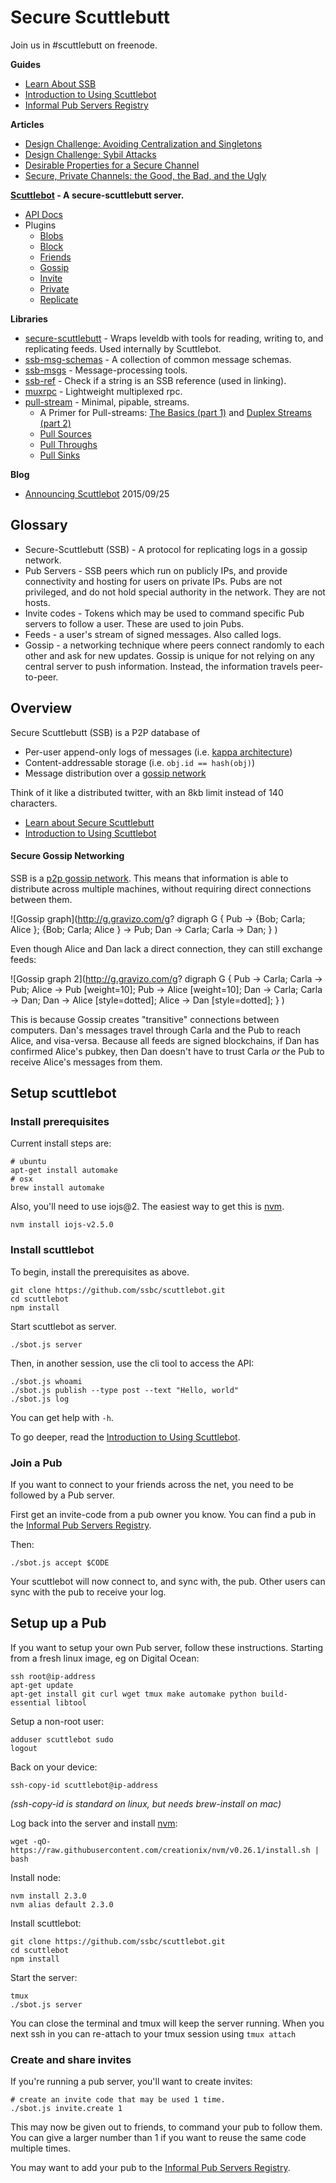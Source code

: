 # Secure Scuttlebutt

Join us in #scuttlebutt on freenode.

**Guides**

 - [Learn About SSB](./learn.md)
 - [Introduction to Using Scuttlebot](./intro-to-using-sbot.md)
 - [Informal Pub Servers Registry](https://github.com/ssbc/scuttlebot/wiki/Pub-servers)

**Articles**

 - [Design Challenge: Avoiding Centralization and Singletons](./articles/design-challenge-avoid-centralization-and-singletons.md)
 - [Design Challenge: Sybil Attacks](./articles/design-challenge-sybil-attack.md)
 - [Desirable Properties for a Secure Channel](./articles/desirable-properties-for-a-secure-channel.md)
 - [Secure, Private Channels: the Good, the Bad, and the Ugly](./articles/secure-private-channels.md)

**[Scuttlebot](https://github.com/ssbc/scuttlebot) - A secure-scuttlebutt server.**

 - [API Docs](https://github.com/ssbc/scuttlebot/blob/master/api.md)
 - Plugins
   - [Blobs](https://github.com/ssbc/scuttlebot/blob/master/plugins/blobs.md)
   - [Block](https://github.com/ssbc/scuttlebot/blob/master/plugins/block.md)
   - [Friends](https://github.com/ssbc/scuttlebot/blob/master/plugins/friends.md)
   - [Gossip](https://github.com/ssbc/scuttlebot/blob/master/plugins/gossip.md)
   - [Invite](https://github.com/ssbc/scuttlebot/blob/master/plugins/invite.md)
   - [Private](https://github.com/ssbc/scuttlebot/blob/master/plugins/private.md)
   - [Replicate](https://github.com/ssbc/scuttlebot/blob/master/plugins/replicate.md)

**Libraries**
 - [secure-scuttlebutt](https://github.com/ssbc/secure-scuttlebutt) - Wraps leveldb with tools for reading, writing to, and replicating feeds. Used internally by Scuttlebot.
 - [ssb-msg-schemas](https://github.com/ssbc/ssb-msg-schemas) - A collection of common message schemas.
 - [ssb-msgs](https://github.com/ssbc/ssb-msgs) - Message-processing tools.
 - [ssb-ref](https://github.com/ssbc/ssb-ref) - Check if a string is an SSB reference (used in linking).
 - [muxrpc](https://github.com/ssbc/muxrpc) - Lightweight multiplexed rpc.
 - [pull-stream](https://github.com/dominictarr/pull-stream) - Minimal, pipable, streams.
   - A Primer for Pull-streams: [The Basics (part 1)](https://github.com/dominictarr/pull-stream-examples/blob/master/pull.js) and [Duplex Streams (part 2)](https://github.com/dominictarr/pull-stream-examples/blob/master/duplex.js)
   - [Pull Sources](https://github.com/dominictarr/pull-stream/blob/master/docs/sources.md)
   - [Pull Throughs](https://github.com/dominictarr/pull-stream/blob/master/docs/throughs.md)
   - [Pull Sinks](https://github.com/dominictarr/pull-stream/blob/master/docs/sinks.md)

**Blog**

 - [Announcing Scuttlebot](./blog/sbot-announce.md) 2015/09/25


## Glossary

 - Secure-Scuttlebutt (SSB) - A protocol for replicating logs in a gossip network.
 - Pub Servers - SSB peers which run on publicly IPs, and provide connectivity and hosting for users on private IPs. Pubs are not privileged, and do not hold special authority in the network. They are not hosts.
 - Invite codes - Tokens which may be used to command specific Pub servers to follow a user. These are used to join Pubs.
 - Feeds - a user's stream of signed messages. Also called logs.
 - Gossip - a networking technique where peers connect randomly to each other and ask for new updates. Gossip is unique for not relying on any central server to push information. Instead, the information travels peer-to-peer.


## Overview

Secure Scuttlebutt (SSB) is a P2P database of

- Per-user append-only logs of messages (i.e. [kappa architecture](http://www.kappa-architecture.com/))
- Content-addressable storage (i.e. `obj.id == hash(obj)`)
- Message distribution over a [gossip network](https://en.wikipedia.org/wiki/Gossip_protocol)

Think of it like a distributed twitter, with an 8kb limit instead of 140 characters.

 - [Learn about Secure Scuttlebutt](./learn.md)
 - [Introduction to Using Scuttlebot](./intro-to-using-sbot.md)

#### Secure Gossip Networking

SSB is a [p2p gossip network](https://en.wikipedia.org/wiki/Gossip_protocol).
This means that information is able to distribute across multiple machines, without requiring direct connections between them.

![Gossip graph](http://g.gravizo.com/g?
digraph G {
  Pub -> {Bob; Carla; Alice }; {Bob; Carla; Alice } -> Pub;
  Dan -> Carla; Carla -> Dan;
 }
)

Even though Alice and Dan lack a direct connection, they can still exchange feeds:

![Gossip graph 2](http://g.gravizo.com/g?
digraph G {
  Pub -> Carla; Carla -> Pub;
  Alice -> Pub [weight=10]; Pub -> Alice [weight=10];
  Dan -> Carla; Carla -> Dan;
  Dan -> Alice [style=dotted]; Alice -> Dan [style=dotted];
 }
)

This is because Gossip creates "transitive" connections between computers.
Dan's messages travel through Carla and the Pub to reach Alice, and visa-versa.
Because all feeds are signed blockchains, if Dan has confirmed Alice's pubkey, then Dan doesn't have to trust Carla *or* the Pub to receive Alice's messages from them.

## Setup scuttlebot

### Install prerequisites

Current install steps are:

```
# ubuntu
apt-get install automake
# osx
brew install automake
```

Also, you'll need to use iojs@2.
The easiest way to get this is [nvm](https://github.com/creationix/nvm).

```
nvm install iojs-v2.5.0
```


### Install scuttlebot

To begin, install the prerequisites as above.

```
git clone https://github.com/ssbc/scuttlebot.git
cd scuttlebot
npm install
```

Start scuttlebot as server.

```
./sbot.js server
```

Then, in another session, use the cli tool to access the API:

```
./sbot.js whoami
./sbot.js publish --type post --text "Hello, world"
./sbot.js log
```

You can get help with `-h`.

To go deeper, read the [Introduction to Using Scuttlebot](./intro-to-using-sbot.md).

### Join a Pub

If you want to connect to your friends across the net, you need to be followed by a Pub server.

First get an invite-code from a pub owner you know.
You can find a pub in the [Informal Pub Servers Registry](https://github.com/ssbc/scuttlebot/wiki/Pub-servers).

Then:

```
./sbot.js accept $CODE
```

Your scuttlebot will now connect to, and sync with, the pub.
Other users can sync with the pub to receive your log.


## Setup up a Pub

If you want to setup your own Pub server, follow these instructions.
Starting from a fresh linux image, eg on Digital Ocean:

```
ssh root@ip-address
apt-get update
apt-get install git curl wget tmux make automake python build-essential libtool
```

Setup a non-root user:

```
adduser scuttlebot sudo
logout
```

Back on your device:

```
ssh-copy-id scuttlebot@ip-address
```
_(ssh-copy-id is standard on linux, but needs brew-install on mac)_

Log back into the server and install [nvm](https://github.com/creationix/nvm):
```
wget -qO- https://raw.githubusercontent.com/creationix/nvm/v0.26.1/install.sh | bash
```

Install node: 
```
nvm install 2.3.0
nvm alias default 2.3.0
```

Install scuttlebot:
```
git clone https://github.com/ssbc/scuttlebot.git
cd scuttlebot
npm install
```

Start the server: 
```
tmux
./sbot.js server
```

You can close the terminal and tmux will keep the server running. 
When you next ssh in you can re-attach to your tmux session using `tmux attach`

### Create and share invites

If you're running a pub server, you'll want to create invites:

```
# create an invite code that may be used 1 time.
./sbot.js invite.create 1
```

This may now be given out to friends, to command your pub to follow them.
You can give a larger number than 1 if you want to reuse the same code multiple times.

You may want to add your pub to the [Informal Pub Servers Registry](https://github.com/ssbc/scuttlebot/wiki/Pub-servers).
